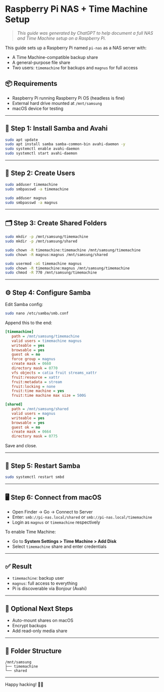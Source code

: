 # Raspberry Pi NAS + Time Machine Setup

> *This guide was generated by ChatGPT to help document a full NAS and Time Machine setup on a Raspberry Pi.*

This guide sets up a Raspberry Pi named `pi-nas` as a NAS server with:
- A Time Machine-compatible backup share
- A general-purpose file share
- Two users: `timemachine` for backups and `magnus` for full access

## 📦 Requirements
- Raspberry Pi running Raspberry Pi OS (headless is fine)
- External hard drive mounted at `/mnt/samsung`
- macOS device for testing

---

## 🧰 Step 1: Install Samba and Avahi
```bash
sudo apt update
sudo apt install samba samba-common-bin avahi-daemon -y
sudo systemctl enable avahi-daemon
sudo systemctl start avahi-daemon
```

---

## 👤 Step 2: Create Users
```bash
sudo adduser timemachine
sudo smbpasswd -a timemachine

sudo adduser magnus
sudo smbpasswd -a magnus
```

---

## 🗂️ Step 3: Create Shared Folders
```bash
sudo mkdir -p /mnt/samsung/timemachine
sudo mkdir -p /mnt/samsung/shared

sudo chown -R timemachine:timemachine /mnt/samsung/timemachine
sudo chown -R magnus:magnus /mnt/samsung/shared

sudo usermod -aG timemachine magnus
sudo chown -R timemachine:magnus /mnt/samsung/timemachine
sudo chmod -R 770 /mnt/samsung/timemachine
```

---

## ⚙️ Step 4: Configure Samba
Edit Samba config:
```bash
sudo nano /etc/samba/smb.conf
```
Append this to the end:
```ini
[timemachine]
   path = /mnt/samsung/timemachine
   valid users = timemachine magnus
   writeable = yes
   browsable = yes
   guest ok = no
   force group = magnus
   create mask = 0660
   directory mask = 0770
   vfs objects = catia fruit streams_xattr
   fruit:resource = xattr
   fruit:metadata = stream
   fruit:locking = none
   fruit:time machine = yes
   fruit:time machine max size = 500G

[shared]
   path = /mnt/samsung/shared
   valid users = magnus
   writeable = yes
   browsable = yes
   guest ok = no
   create mask = 0664
   directory mask = 0775
```
Save and close.

---

## 🔁 Step 5: Restart Samba
```bash
sudo systemctl restart smbd
```

---

## 🖥️ Step 6: Connect from macOS
- Open Finder → Go → Connect to Server
- Enter: `smb://pi-nas.local/shared` or `smb://pi-nas.local/timemachine`
- Login as `magnus` or `timemachine` respectively

To enable Time Machine:
- Go to **System Settings > Time Machine > Add Disk**
- Select `timemachine` share and enter credentials

---

## ✅ Result
- `timemachine`: backup user
- `magnus`: full access to everything
- Pi is discoverable via Bonjour (Avahi)

---

## 📝 Optional Next Steps
- Auto-mount shares on macOS
- Encrypt backups
- Add read-only media share

---

## 📂 Folder Structure
```
/mnt/samsung
├── timemachine
└── shared
```

---

Happy hacking! 🐧🎾
